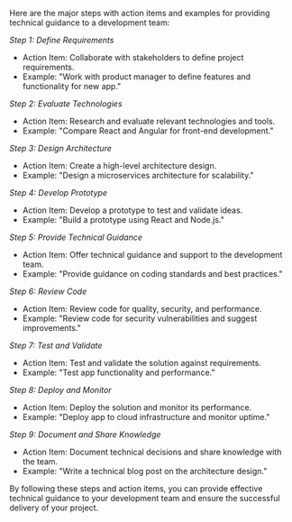Here are the major steps with action items and examples for providing technical guidance to a development team:

_Step 1: Define Requirements_

- Action Item: Collaborate with stakeholders to define project requirements.
- Example: "Work with product manager to define features and functionality for new app."

_Step 2: Evaluate Technologies_

- Action Item: Research and evaluate relevant technologies and tools.
- Example: "Compare React and Angular for front-end development."

_Step 3: Design Architecture_

- Action Item: Create a high-level architecture design.
- Example: "Design a microservices architecture for scalability."

_Step 4: Develop Prototype_

- Action Item: Develop a prototype to test and validate ideas.
- Example: "Build a prototype using React and Node.js."

_Step 5: Provide Technical Guidance_

- Action Item: Offer technical guidance and support to the development team.
- Example: "Provide guidance on coding standards and best practices."

_Step 6: Review Code_

- Action Item: Review code for quality, security, and performance.
- Example: "Review code for security vulnerabilities and suggest improvements."

_Step 7: Test and Validate_

- Action Item: Test and validate the solution against requirements.
- Example: "Test app functionality and performance."

_Step 8: Deploy and Monitor_

- Action Item: Deploy the solution and monitor its performance.
- Example: "Deploy app to cloud infrastructure and monitor uptime."

_Step 9: Document and Share Knowledge_

- Action Item: Document technical decisions and share knowledge with the team.
- Example: "Write a technical blog post on the architecture design."

By following these steps and action items, you can provide effective technical guidance to your development team and ensure the successful delivery of your project.